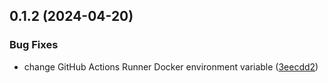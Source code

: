 ## 0.1.2 (2024-04-20)


### Bug Fixes

* change GitHub Actions Runner Docker environment variable ([3eecdd2](https://github.com/data-tangles/ansible/commit/3eecdd2ba115ff8594f03988d9d088383eb93919))



